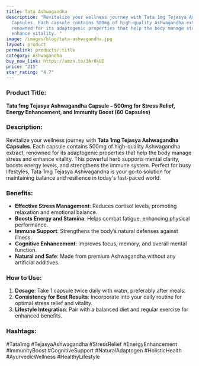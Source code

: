 ```yaml
---
title: Tata Ashwagandha
description: "Revitalize your wellness journey with Tata 1mg Tejasya Ashwagandha
  Capsules. Each capsule contains 500mg of high-quality Ashwagandha extract,
  renowned for its adaptogenic properties that help the body manage stress and
  enhance vitality. "
image: /images/blog/tata-ashwagandha.jpg
layout: product
permalink: products/:title
category: Ashwagandha
buy_now_link: https://amzn.to/3Ar8kUI
price: "215"
star_rating: "4.7"
---
```

### Product Title:
**Tata 1mg Tejasya Ashwagandha Capsule – 500mg for Stress Relief, Energy Enhancement, and Immunity Boost (60 Capsules)**

### Description:
Revitalize your wellness journey with **Tata 1mg Tejasya Ashwagandha Capsules**. Each capsule contains 500mg of high-quality Ashwagandha extract, renowned for its adaptogenic properties that help the body manage stress and enhance vitality. This powerful herb supports mental clarity, boosts energy levels, and strengthens the immune system. Perfect for busy lifestyles, Tata 1mg Tejasya Ashwagandha is your go-to solution for maintaining balance and resilience in today's fast-paced world.

### Benefits:
- **Effective Stress Management**: Reduces cortisol levels, promoting relaxation and emotional balance.
- **Boosts Energy and Stamina**: Helps combat fatigue, enhancing physical performance.
- **Immune Support**: Strengthens the body’s natural defenses against illness.
- **Cognitive Enhancement**: Improves focus, memory, and overall mental function.
- **Natural and Safe**: Made from premium Ashwagandha without any artificial additives.

### How to Use:
1. **Dosage**: Take 1 capsule twice daily with water, preferably after meals.
2. **Consistency for Best Results**: Incorporate into your daily routine for optimal stress relief and vitality.
3. **Lifestyle Integration**: Pair with a balanced diet and regular exercise for enhanced benefits.

### Hashtags:
#Tata1mg #TejasyaAshwagandha #StressRelief #EnergyEnhancement #ImmunityBoost #CognitiveSupport #NaturalAdaptogen #HolisticHealth #AyurvedicWellness #HealthyLifestyle
